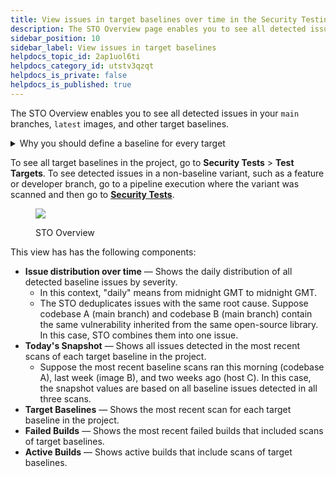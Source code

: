```yaml
---
title: View issues in target baselines over time in the Security Testing Overview
description: The STO Overview page enables you to see all detected issues in your target baselines.
sidebar_position: 10
sidebar_label: View issues in target baselines
helpdocs_topic_id: 2ap1uol6ti
helpdocs_category_id: utstv3qzqt
helpdocs_is_private: false
helpdocs_is_published: true
---
```


The STO Overview enables you to see all detected issues in your `main` branches, `latest` images, and other target baselines.

<details>
<summary>Why you should define a baseline for every target</summary>


import StoWhyDefineBaselines from '/docs/security-testing-orchestration/get-started/shared/_why-define-baselines.md';


<StoWhyDefineBaselines />

</details>

To see all target baselines in the project, go to **Security Tests** > **Test Targets**. To see detected issues in a non-baseline variant, such as a feature or developer branch, go to a pipeline execution where the variant was scanned and then go to [**Security Tests**](/docs/security-testing-orchestration/use-sto/view-and-troubleshoot-vulnerabilities/view-scan-results).

<figure>

![](../static/sto-overview-06.png)

<figcaption>STO Overview</figcaption>
</figure>



This view has has the following components:

* **Issue distribution over time** — Shows the daily distribution of all detected baseline issues by severity.
	+ In this context, "daily" means from midnight GMT to midnight GMT.
	+ The STO deduplicates issues with the same root cause. Suppose codebase A (main branch) and codebase B (main branch) contain the same vulnerability inherited from the same open-source library. In this case, STO combines them into one issue.
* **Today's Snapshot** — Shows all issues detected in the most recent scans of each target baseline in the project.
	+ Suppose the most recent baseline scans ran this morning (codebase A), last week (image B), and two weeks ago (host C). In this case, the snapshot values are based on all baseline issues detected in all three scans.
* **Target Baselines** — Shows the most recent scan for each target baseline in the project.
* **Failed Builds** — Shows the most recent failed builds that included scans of target baselines.
* **Active Builds** — Shows active builds that include scans of target baselines.

